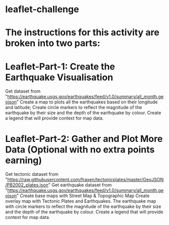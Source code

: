 # leaflet-challenge

# The instructions for this activity are broken into two parts:

# Leaflet-Part-1: Create the Earthquake Visualisation

Get dataset from "https://earthquake.usgs.gov/earthquakes/feed/v1.0/summary/all_month.geojson"
Create a map to plots all the earthquakes based on their longitude and latitude;
Create circle markers to reflect the magnitude of the earthquake by their size and the depth of the earthquake by colour.
Create a legend that will provide context for map data.


# Leaflet-Part-2: Gather and Plot More Data (Optional with no extra points earning)

Get tectonic dataset from "https://raw.githubusercontent.com/fraxen/tectonicplates/master/GeoJSON/PB2002_plates.json"
Get earthquake dataset from "https://earthquake.usgs.gov/earthquakes/feed/v1.0/summary/all_month.geojson"
Create base maps with Street Map & Topographic Map
Create overlay map with Tectonic Plates and Earthquakes.
The earthquake map with circle markers to reflect the magnitude of the earthquake by their size and the depth of the earthquake by colour.
Create a legend that will provide context for map data.
